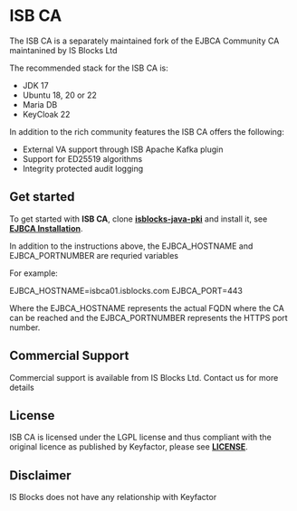 # ISB CA 

The ISB CA is a separately maintained fork of the EJBCA Community CA maintanined by IS Blocks Ltd

The recommended stack for the ISB CA is: 
* JDK 17
* Ubuntu 18, 20 or 22
* Maria DB
* KeyCloak 22

In addition to the rich community features the ISB CA offers the following: 
* External VA support through ISB Apache Kafka plugin 
* Support for ED25519 algorithms 
* Integrity protected audit logging

## Get started

To get started with **ISB CA**, clone **[isblocks-java-pki](https://github.com/ISBlocksltd/isblocks-java-pki.git)** and install it, see **[EJBCA Installation](https://doc.primekey.com/ejbca/ejbca-installation)**.


In addition to the instructions above, the EJBCA_HOSTNAME and EJBCA_PORTNUMBER are requried variables 

For example:

EJBCA_HOSTNAME=isbca01.isblocks.com
EJBCA_PORT=443

Where the EJBCA_HOSTNAME represents the actual FQDN where the CA can be reached and the EJBCA_PORTNUMBER represents the HTTPS port number. 

## Commercial Support
Commercial support is available from IS Blocks Ltd. Contact us for more details

## License
ISB CA is licensed under the LGPL license and thus compliant with the original licence as published by Keyfactor, please see **[LICENSE](LICENSE)**.

## Disclaimer
IS Blocks does not have any relationship with Keyfactor
